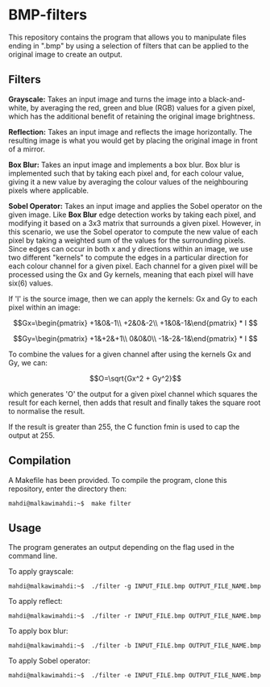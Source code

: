 # BMP-filters

This repository contains the program that allows you to manipulate files ending in ".bmp" by using a selection of filters that can be applied to the original image to create an output.

## Filters

**Grayscale:** Takes an input image and turns the image into a black-and-white, by averaging the red, green and blue (RGB) values for a given pixel, which has the additional benefit of retaining the original image brightness.

**Reflection:** Takes an input image and reflects the image horizontally. The resulting image is what you would get by placing the original image in front of a mirror.

**Box Blur:** Takes an input image and implements a box blur. Box blur is implemented such that by taking each pixel and, for each colour value, giving it a new value by averaging the colour values of the neighbouring pixels where applicable.

**Sobel Operator:** Takes an input image and applies the Sobel operator on the given image. Like **Box Blur** edge detection works by taking each pixel, and modifying it based on a 3x3 matrix that surrounds a given pixel. However, in this scenario, we use the Sobel operator to compute the new value of each pixel by taking a weighted sum of the values for the surrounding pixels. Since edges can occur in both x and y directions within an image, we use two different "kernels" to compute the edges in a particular direction for each colour channel for a given pixel. Each channel for a given pixel will be processed using the Gx and Gy kernels, meaning that each pixel will have six(6) values. 

If 'I' is the source image, then we can apply the kernels: Gx and Gy to each pixel within an image: 

$$Gx=\begin{pmatrix}
+1&0&-1\\
+2&0&-2\\
+1&0&-1&\end{pmatrix} * I $$

$$Gy=\begin{pmatrix}
+1&+2&+1\\
 0&0&0\\
-1&-2&-1&\end{pmatrix} * I $$

To combine the values for a given channel after using the kernels Gx and Gy, we can: 

$$O=\sqrt{Gx^2 + Gy^2}$$

which generates 'O' the output for a given pixel channel which squares the result for each kernel, then adds that result and finally takes the square root to normalise the result. 

If the result is greater than 255, the C function fmin is used to cap the output at 255.

## Compilation

A Makefile has been provided. To compile the program, clone this repository, enter the directory then:
```console
mahdi@malkawimahdi:~$  make filter
```

## Usage

The program generates an output depending on the flag used in the command line.

To apply grayscale:
```console
mahdi@malkawimahdi:~$  ./filter -g INPUT_FILE.bmp OUTPUT_FILE_NAME.bmp
```


To apply reflect:
```console
mahdi@malkawimahdi:~$  ./filter -r INPUT_FILE.bmp OUTPUT_FILE_NAME.bmp
```

To apply box blur:
```console
mahdi@malkawimahdi:~$  ./filter -b INPUT_FILE.bmp OUTPUT_FILE_NAME.bmp
```

To apply Sobel operator:
```console
mahdi@malkawimahdi:~$  ./filter -e INPUT_FILE.bmp OUTPUT_FILE_NAME.bmp
```
